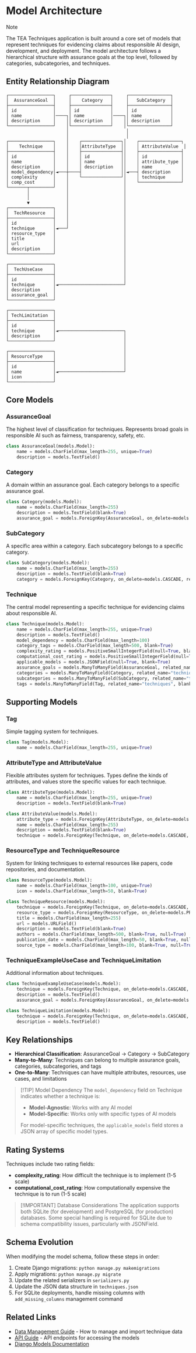 # Model Architecture

> [!NOTE]
> The TEA Techniques application is built around a core set of models that represent techniques for evidencing claims about responsible AI design, development, and deployment. The model architecture follows a hierarchical structure with assurance goals at the top level, followed by categories, subcategories, and techniques.

## Entity Relationship Diagram

```
┌─────────────────┐     ┌───────────────┐     ┌────────────────┐
│  AssuranceGoal  │     │    Category   │     │   SubCategory  │
├─────────────────┤     ├───────────────┤     ├────────────────┤
│ id              │     │ id            │     │ id             │
│ name            │────┐│ name          │────┐│ name           │
│ description     │    ││ description   │    ││ description    │
└─────────────────┘    │└───────────────┘    │└────────────────┘
                       │                      │
                       │                      │
┌─────────────────┐    │    ┌───────────────┐│    ┌────────────────┐
│    Technique    │    │    │AttributeType  ││    │ AttributeValue  │
├─────────────────┤    │    ├───────────────┤│    ├────────────────┤
│ id              │    │    │ id            ││    │ id             │
│ name            │    │    │ name          ││    │ attribute_type │
│ description     │    │    │ description   ││    │ name           │
│ model_dependency│◄───┼────┤               ││◄───┤ description    │
│ complexity      │    │    └───────────────┘│    │ technique      │
│ comp_cost       │    │                     │    └────────────────┘
└───────┬─────────┘    │                     │
        │              │                     │
        │              │                     │
        ▼              │                     │
┌─────────────────┐    │                     │
│  TechResource   │    │                     │
├─────────────────┤    │                     │
│ id              │    │                     │
│ technique       │◄───┘                     │
│ resource_type   │                          │
│ title           │                          │
│ url             │                          │
│ description     │                          │
└─────────────────┘                          │
                                             │
┌─────────────────┐                          │
│  TechUseCase    │                          │
├─────────────────┤                          │
│ id              │                          │
│ technique       │◄─────────────────────────┘
│ description     │
│ assurance_goal  │
└─────────────────┘

┌─────────────────┐
│ TechLimitation  │
├─────────────────┤
│ id              │
│ technique       │◄─────────────────────────┐
│ description     │                          │
└─────────────────┘                          │
                                             │
┌─────────────────┐                          │
│ ResourceType    │                          │
├─────────────────┤                          │
│ id              │                          │
│ name            │◄─────────────────────────┘
│ icon            │
└─────────────────┘
```

## Core Models

### AssuranceGoal

The highest level of classification for techniques. Represents broad goals in responsible AI such as fairness, transparency, safety, etc.

```python
class AssuranceGoal(models.Model):
    name = models.CharField(max_length=255, unique=True)
    description = models.TextField()
```

### Category

A domain within an assurance goal. Each category belongs to a specific assurance goal.

```python
class Category(models.Model):
    name = models.CharField(max_length=255)
    description = models.TextField(blank=True)
    assurance_goal = models.ForeignKey(AssuranceGoal, on_delete=models.CASCADE)
```

### SubCategory

A specific area within a category. Each subcategory belongs to a specific category.

```python
class SubCategory(models.Model):
    name = models.CharField(max_length=255)
    description = models.TextField(blank=True)
    category = models.ForeignKey(Category, on_delete=models.CASCADE, related_name="subcategories")
```

### Technique

The central model representing a specific technique for evidencing claims about responsible AI.

```python
class Technique(models.Model):
    name = models.CharField(max_length=255, unique=True)
    description = models.TextField()
    model_dependency = models.CharField(max_length=100)
    category_tags = models.CharField(max_length=500, blank=True)
    complexity_rating = models.PositiveSmallIntegerField(null=True, blank=True)
    computational_cost_rating = models.PositiveSmallIntegerField(null=True, blank=True)
    applicable_models = models.JSONField(null=True, blank=True)
    assurance_goals = models.ManyToManyField(AssuranceGoal, related_name="techniques")
    categories = models.ManyToManyField(Category, related_name="techniques")
    subcategories = models.ManyToManyField(SubCategory, related_name="techniques", blank=True)
    tags = models.ManyToManyField(Tag, related_name="techniques", blank=True)
```

## Supporting Models

### Tag

Simple tagging system for techniques.

```python
class Tag(models.Model):
    name = models.CharField(max_length=255, unique=True)
```

### AttributeType and AttributeValue

Flexible attributes system for techniques. Types define the kinds of attributes, and values store the specific values for each technique.

```python
class AttributeType(models.Model):
    name = models.CharField(max_length=255, unique=True)
    description = models.TextField(blank=True)

class AttributeValue(models.Model):
    attribute_type = models.ForeignKey(AttributeType, on_delete=models.CASCADE, related_name="values")
    name = models.CharField(max_length=255)
    description = models.TextField(blank=True)
    technique = models.ForeignKey(Technique, on_delete=models.CASCADE, related_name="attribute_values")
```

### ResourceType and TechniqueResource

System for linking techniques to external resources like papers, code repositories, and documentation.

```python
class ResourceType(models.Model):
    name = models.CharField(max_length=100, unique=True)
    icon = models.CharField(max_length=50, blank=True)

class TechniqueResource(models.Model):
    technique = models.ForeignKey(Technique, on_delete=models.CASCADE, related_name="resources")
    resource_type = models.ForeignKey(ResourceType, on_delete=models.PROTECT)
    title = models.CharField(max_length=255)
    url = models.URLField()
    description = models.TextField(blank=True)
    authors = models.CharField(max_length=500, blank=True, null=True)
    publication_date = models.CharField(max_length=50, blank=True, null=True)
    source_type = models.CharField(max_length=100, blank=True, null=True)
```

### TechniqueExampleUseCase and TechniqueLimitation

Additional information about techniques.

```python
class TechniqueExampleUseCase(models.Model):
    technique = models.ForeignKey(Technique, on_delete=models.CASCADE, related_name="example_use_cases")
    description = models.TextField()
    assurance_goal = models.ForeignKey(AssuranceGoal, on_delete=models.CASCADE, null=True, blank=True)

class TechniqueLimitation(models.Model):
    technique = models.ForeignKey(Technique, on_delete=models.CASCADE, related_name="limitations")
    description = models.TextField()
```

## Key Relationships

- **Hierarchical Classification**: AssuranceGoal → Category → SubCategory
- **Many-to-Many**: Techniques can belong to multiple assurance goals, categories, subcategories, and tags
- **One-to-Many**: Techniques can have multiple attributes, resources, use cases, and limitations

> [!TIP] Model Dependency
> The `model_dependency` field on Technique indicates whether a technique is:
>
> - **Model-Agnostic**: Works with any AI model
> - **Model-Specific**: Works only with specific types of AI models
>
> For model-specific techniques, the `applicable_models` field stores a JSON array of specific model types.

## Rating Systems

Techniques include two rating fields:

- **complexity_rating**: How difficult the technique is to implement (1-5 scale)
- **computational_cost_rating**: How computationally expensive the technique is to run (1-5 scale)

> [!IMPORTANT] Database Considerations
> The application supports both SQLite (for development) and PostgreSQL (for production) databases. Some special handling is required for SQLite due to schema compatibility issues, particularly with JSONField.

## Schema Evolution

When modifying the model schema, follow these steps in order:

1. Create Django migrations: `python manage.py makemigrations`
2. Apply migrations: `python manage.py migrate`
3. Update the related serializers in `serializers.py`
4. Update the JSON data structure in `techniques.json`
5. For SQLite deployments, handle missing columns with `add_missing_columns` management command

## Related Links

- [Data Management Guide](DATA-MANAGEMENT.md) - How to manage and import technique data
- [API Guide](API-GUIDE.md) - API endpoints for accessing the models
- [Django Models Documentation](https://docs.djangoproject.com/en/5.1/topics/db/models/)
